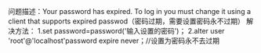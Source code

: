 问题描述：Your password has expired. To log in you must change it using a client that supports expired passwod（密码过期，需要设置密码永不过期）
解决方法：
1.set password=password('输入设置的密码')；
2.alter user 'root'@'localhost'password expire never；//设置为密码永不去过期
